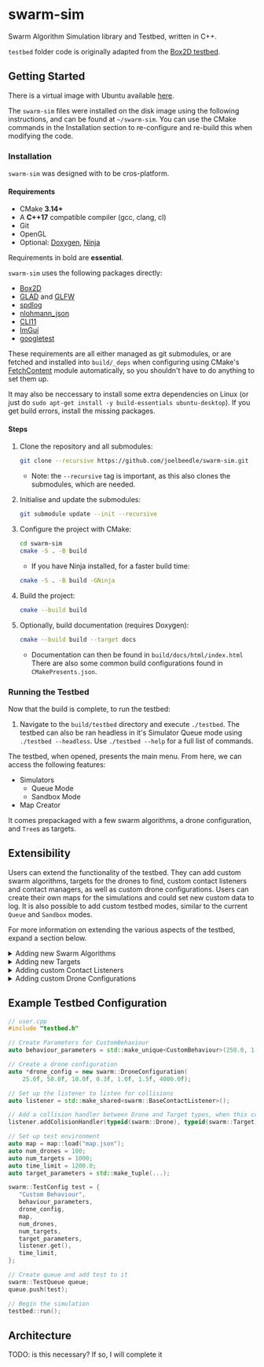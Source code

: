 # swarm-sim

Swarm Algorithm Simulation library and Testbed, written in C++.

`testbed` folder code is originally adapted from the [Box2D testbed](https://github.com/erincatto/box2d).

## Getting Started
There is a virtual image with Ubuntu available [here](). 

The `swarm-sim` files were installed on the disk image using the following instructions, and can be found at `~/swarm-sim`. You can use the CMake commands in the Installation section to re-configure and re-build this when modifying the code.

### Installation
`swarm-sim` was designed with to be cros-platform.

#### Requirements
- CMake **3.14+**
- A **C++17** compatible compiler (gcc, clang, cl)
- Git
- OpenGL
- Optional: [Doxygen](https://github.com/doxygen/doxygen), [Ninja](https://github.com/ninja-build/ninja)

Requirements in bold are **essential**.

`swarm-sim` uses the following packages directly:
- [Box2D](https://github.com/erincatto/box2d)
- [GLAD](https://github.com/Dav1dde/glad) and [GLFW]()
- [spdlog](https://github.com/gabime/spdlog)
- [nlohmann_json](https://github.com/nlohmann/json)
- [CLI11](https://github.com/CLIUtils/CLI11)
- [ImGui](https://github.com/ocornut/imgui)
- [googletest](https://github.com/google/googletest)
  
These requirements are all either managed as git submodules, or are fetched and installed into `build/_deps` when configuring using CMake's [FetchContent](https://cmake.org/cmake/help/latest/module/FetchContent.html) module automatically, so you shouldn't have to do anything to set them up.

It may also be neccessary to install some extra dependencies on Linux (or just do `sudo apt-get install -y build-essentials ubuntu-desktop`). If you get build errors, install the missing packages. 

#### Steps
1. Clone the repository and all submodules:
   ```bash
   git clone --recursive https://github.com/joelbeedle/swarm-sim.git
   ```
   - Note: the `--recursive` tag is important, as this also clones the submodules, which are needed.
2. Initialise and update the submodules:
   ```bash
   git submodule update --init --recursive
   ```
3. Configure the project with CMake:
   ```bash
   cd swarm-sim
   cmake -S . -B build
   ```
    - If you have Ninja installed, for a faster build time:
   ```bash
   cmake -S . -B build -GNinja
   ```

4. Build the project:
   ```bash
   cmake --build build
   ```
5. Optionally, build documentation (requires Doxygen):
   ```bash
   cmake --build build --target docs
   ```
   - Documentation can then be found in `build/docs/html/index.html`
There are also some common build configurations found in `CMakePresents.json`.

### Running the Testbed
Now that the build is complete, to run the testbed:

1. Navigate to the `build/testbed` directory and execute `./testbed`. The testbed can also be ran headless in it's Simulator Queue mode using `./testbed --headless`. Use `./testbed --help` for a full list of commands.

The testbed, when opened, presents the main menu. From here, we can access the following features:
- Simulators
   - Queue Mode
   - Sandbox Mode
- Map Creator

It comes prepackaged with a few swarm algorithms, a drone configuration, and `Tree`s as targets.

## Extensibility
Users can extend the functionality of the testbed. They can add custom swarm algorithms, targets for the drones to find, custom contact listeners and contact managers, as well as custom drone configurations. Users can create their own maps for the simulations and could set new custom data to log. It is also possible to add custom testbed modes, similar to the current `Queue` and `Sandbox` modes.

For more information on extending the various aspects of the testbed, expand a section below.

<details>
  
<summary>Adding new Swarm Algorithms</summary>

### Add a Custom Swarm Algorithm
To add a custom swarm algorithm:
Create a new `.cpp` file inside `testbed/behaviors`, and name it, etc `my_alg.cpp`.

Inside this file, import `<core/simulation.h>` to import all library headers.

Create a class that extends the `Behaviour` class:
  ```cpp
  #include <core/simulation.h>

  class MyAlg : public Behaviour {};
  ```
Define any parameters as a behaviour::Parameter
   ```cpp
   class MyAlg : public swarm::Behaviour {
     private:
      behaviour::Parameter param_1_;
      behaviour::Parameter param_2_;
      behaviour::Parameter param_3_;
   };
   ```
Implement a constructor that takes as arguments the behaviour parameters, and pass these into the defined `behaviour::Parameter`s in the constructor initializer list.

Then, create a key value pair in `parameters_`, a map of names to parameters, using as a key the display name, and as value a reference to the internal `behaviour::Parameter`. 
  ```cpp
   class MyAlg : public swarm::Behaviour {
     private:
      behaviour::Parameter param_1_;
      behaviour::Parameter param_2_;
     public:
      // 1. Implement constructor, pass values in constructor initializer list.
      MyAlg(float param_1, float param_2) {
        // 2. Create key, value pair in parameters_ map.
        // parameters_ is defined in Behaviour and is a unordered_map<Parameter*>
        parameters_["Parameter 1"] = &param_1_;
        parameters_["Parameter 2"] = &param_2_;
      }   

  ```
Implement `execute()`, returning an acceleration vector for that drone.
```cpp
// <snip>
b2Vec2 execute(const std::vector<std::unique_ptr<Drone>> &drones,
            Drone &currentDrone) override {
   // Insert custom behaviour code here
   return drone_acceleration;
}
```
After the class definition, create an instance and register it with the behaviour registry with its initial parameters.
```cpp
auto alg = behaviour::Registry::getInstance().add(
    "My Alg",
    std::make_unique<MyAlg>(1.0, 3421.3));
```

This behaviour will now appear in the testbed, and can be set in a TestConfig using the behaviour namme specified, e.g. `My Alg`

</details>

<details>
  
<summary>Adding new Targets</summary>

### Add a custom Target
Create a `.cpp` and `.h` file in `testbed/targets`, and name it, etc. `my_target.h`.

In the header file, include `<core/simulation.h>` and create a class that extends `swarm::Target`
   ```cpp
   class MyTarget : public Target {};
   ```
In its constructor, a target **must** have the first 3 parameters as `b2World* world, const b2Vec2& position, int id`, but any other parameters are user definable.
   ```cpp
   MyTarget(b2World* world, const b2Vec2 &position, int id, bool visible, float radius, int arg) {} 
   ```
A target must follow this pattern for its body definitions:
   ```cpp
     // Shape can be anything
     b2CircleShape shape;
     shape.m_radius = radius;

     // Targets have a fixture that is a sensor
     b2FixtureDef fixtureDef;
     fixtureDef.shape = &shape;
     fixtureDef.isSensor = true;

     // We register this type with the collision manager, get a config back
     //  and set the filter category and mask the received settings.
     auto config = CollisionManager::getCollisionConfig<Tree>();
     fixtureDef.filter.categoryBits = config.categoryBits;
     fixtureDef.filter.maskBits = config.maskBits;

     // We then create a swarm::UserData object. This is metadata and how collision callbacks are managed.
     UserData *my_data = new UserData();
     // Set the userData's object argument to point to this instance
     my_data->object = this;
     // Set the userData of the fixtureDef as a pointer to our swarm::UserData object and create fixture
     fixtureDef.userData.pointer = reinterpret_cast<uintptr_t>(my_data);
     body_->CreateFixture(&fixtureDef);
   ```
We don't need to worry about creating the body, as this is done through the `Entity` class that `Target` inherits from. This is done to simplify creation and abstract the physics engine interface from the user.
Once the target is fully defined, we register it with the `TargetFactory` and the collision manager, in our `main.cpp` entrypoint
   ```cpp
   // main.cpp
   // If we want drones to detect this target type and the target type to also detect the trees, define both.
   // If not, `registerType` should take < The thing you want to do the detecting > 
   CollisionManager::registerType<Drone>({typeid(Tree).name()});
   CollisionManager::registerType<Tree>({typeid(Drone).name()});

   // Register our custom type with the TargetFactory. We supply it with template parameters corresponding to the **unique** parameters in our target class (AKA not the three that need to be there)
   // It takes function parameters equal to the name of the type, through swarm::get_type<T>
   TargetFactory::registerTargetType<MyTarget, bool, bool, float>(get_type<MyTarget>);
   ```
Now the type is fully registered and can be included in the simulation through TestConfigs like as follows:
   ```cpp
     swarm::TestConfig config = {"My Alg",
                              behaviour_parameters,
                              drone_config,
                              map,
                              drone_count,
                              target_count,
                              time_limit,
                              get_type<MyTarget>(), // The target type name requested
                              std::tuple(true, 5.0f, 3),   // an std::tuple of the parameters for the target
                              contact_listener.get()};
   ```

</details>

<details>

<summary>Adding custom Contact Listeners</summary>

### Adding a new Contact Listener
After registering types as shown above, collisions between them can be controlled via the `swarm::BaseContactListener` class. (This class could also be extended, if the user wishes)
To do this, in the main testbed entrypoint `main.cpp`, create a new shared instance of `swarm::BaseContactListener`:
   ```cpp
     auto contact_listener = std::make_shared<BaseContactListener>();
   ```
Then, add collision handlers to it using the `addCollisionHandler` function. This function takes two types, which can be retrieved via `swarm::get_type<Class Name>`, and a user defined function. This function needs to be `void`, and takes two function parameters: `b2Fixture*` and `b2Fixture*`. These two fixtures represent the two fixtures that have been found to be colliding.

Here's an example of adding a collision handler between a `Drone` and a `MyTarget`, using a lambda function:
   ```cpp

   void collideDroneMyTarget(b2Fixture* drone_fixture, b2Fixture* target_fixture) {
        // Check if the drone fixture is a sensor, we don't want to do this if it's the physical drone
     if (drone_fixture.isSensor()) {
         Drone *drone = reinterpret_cast<UserData *>(
                                  drone_fixture->GetUserData().pointer)
                                  ->as<Drone>();
         MyTarget *my_target = reinterpret_cast<UserData *>(
                         target_fixture->GetUserData().pointer)
                         ->as<MyTarget>();
         my_target->DoSomething();
         drone->addTargetFound(my_target);
         std::cout << drone->getId() << " found " << std::cout << my_target->getId() << std::endl;
      }
   }
   contact_listener->addCollisionHandler(
         get_type<Drone>, get_type<MyTarget>,
         collideDroneMyTarget
         );
   ```
   - This can also be done inline using lambda functions:
   ```cpp
      contact_listener->addCollisionHandler(
         get_type<Drone>, get_type<MyTarget>,
         [](b2Fixture* a, b2Fixture* b) -> void {
            // Do something with a and b
         });
   ```

We then pass this listener into the TestConfig for it to be used by a simulation.

</details>

<details>

<summary>Adding custom Drone Configurations</summary>
  
### Adding a new Drone Configuration
Drone configurations are simple to add. We simply register them with the configuration register.

</details>

 
## Example Testbed Configuration

```user.cpp
// user.cpp
#include "testbed.h"

// Create Parameters for CustomBehaviour
auto behaviour_parameters = std::make_unique<CustomBehaviour>(250.0, 1.6, 1.0, 3.0, 3.0);

// Create a drone configuration
auto *drone_config = new swarm::DroneConfiguration(
    25.0f, 50.0f, 10.0f, 0.3f, 1.0f, 1.5f, 4000.0f);

// Set up the listener to listen for collisions
auto listener = std::make_shared<swarm::BaseContactListener>();

// Add a collision handler between Drone and Target types, when this collision is detected, userHandlingFunction is called to handle the collision.
listener.addColisionHandler(typeid(swarm::Drone), typeid(swarm::Target), userHandlingFunction)

// Set up test environment
auto map = map::load("map.json");
auto num_drones = 100;
auto num_targets = 1000;
auto time_limit = 1200.0;
auto target_parameters = std::make_tuple(...);

swarm::TestConfig test = {
   "Custom Behaviour",
   behaviour_parameters,
   drone_config,
   map,
   num_drones,
   num_targets,
   target_parameters,
   listener.get(),
   time_limit,
};

// Create queue and add test to it
swarm::TestQueue queue;
queue.push(test);

// Begin the simulation 
testbed::run();
```

## Architecture
TODO: is this necessary? If so, I will complete it

